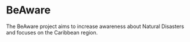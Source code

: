 # BeAware
The BeAware project aims to increase awareness about Natural Disasters and focuses on the Caribbean region.
